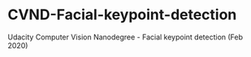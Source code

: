 # CVND-Facial-keypoint-detection
Udacity Computer Vision Nanodegree - Facial keypoint detection (Feb 2020)
